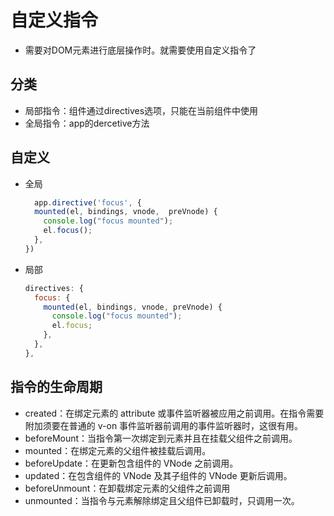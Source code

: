 # 自定义指令
- 需要对DOM元素进行底层操作时。就需要使用自定义指令了

## 分类
- 局部指令：组件通过directives选项，只能在当前组件中使用
- 全局指令：app的dercetive方法

## 自定义
- 全局
  ```js
    app.directive('focus', {
    mounted(el, bindings, vnode,  preVnode) {
      console.log("focus mounted");
      el.focus();
    },
  })
  ```

- 局部
  ```js
  directives: {
    focus: {
      mounted(el, bindings, vnode, preVnode) {
        console.log("focus mounted");
        el.focus;
      },
    },
  },
  ```

## 指令的生命周期
- created：在绑定元素的 attribute 或事件监听器被应用之前调用。在指令需要附加须要在普通的 v-on 事件监听器前调用的事件监听器时，这很有用。
- beforeMount：当指令第一次绑定到元素并且在挂载父组件之前调用。
- mounted：在绑定元素的父组件被挂载后调用。
- beforeUpdate：在更新包含组件的 VNode 之前调用。
- updated：在包含组件的 VNode 及其子组件的 VNode 更新后调用。
- beforeUnmount：在卸载绑定元素的父组件之前调用
- unmounted：当指令与元素解除绑定且父组件已卸载时，只调用一次。